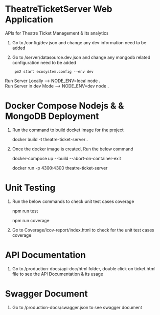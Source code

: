 # TheatreTicketServer Web Application

APIs for Theatre Ticket Management & Its analytics

1. Go to /config/dev.json and change any dev information need to be added

2. Go to /server/datasource.dev.json and change any mongodb related configuration need to be added

    	pm2 start ecosystem.config --env dev


Run Server Locally --> NODE_ENV=local node .  
Run Server in dev Mode --> NODE_ENV=dev node .

# Docker Compose Nodejs & & MongoDB Deployment

1. Run the command to build docket image for the project 

    docker build -t theatre-ticket-server .

2. Once the docker image is created, Run the below command

    docker-compose up --build --abort-on-container-exit

    docker run -p 4300:4300 theatre-ticket-server

# Unit Testing 

1. Run the below commands to check unit test cases coverage 

    npm run test

    npm run coverage 

2. Go to Coverage/lcov-report/index.html to check for the unit test cases coverage   


# API Documentation

1. Go to /production-docs/api-doc/html folder, double click on ticket.html file to see the API Documentation & its usage


# Swagger Document

1. Go to /production-docs/swagger.json to see swagger document

